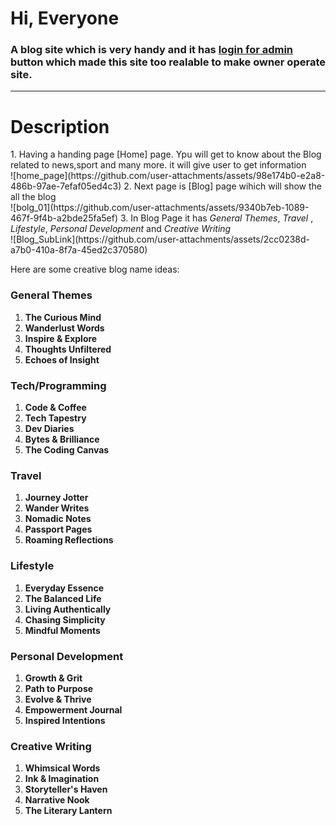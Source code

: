 <h1>Hi, Everyone</h1>
<h3>A blog site which is very handy and it has <u>login for admin</u> button which made this site too realable to make owner operate site.</h3>
<hr>
<h1>Description</h1>
1.  Having a handing page [Home] page. Ypu will get to know about the Blog related to news,sport and many more. it will give user to get information<br>
 ![home_page](https://github.com/user-attachments/assets/98e174b0-e2a8-486b-97ae-7efaf05ed4c3)
2. Next page is [Blog] page wihich will show the all the blog <br>
![bolg_01](https://github.com/user-attachments/assets/9340b7eb-1089-467f-9f4b-a2bde25fa5ef)
3. In Blog Page it has <i>  General Themes</i>, <i> Travel </i>, <i>  Lifestyle</i>, <i>Personal Development  </i> and <i>Creative Writing  </i> <br>
![Blog_SubLink](https://github.com/user-attachments/assets/2cc0238d-a7b0-410a-8f7a-45ed2c370580)

Here are some creative blog name ideas:

### General Themes

1. **The Curious Mind**
2. **Wanderlust Words**
3. **Inspire & Explore**
4. **Thoughts Unfiltered**
5. **Echoes of Insight**

### Tech/Programming

1. **Code & Coffee**
2. **Tech Tapestry**
3. **Dev Diaries**
4. **Bytes & Brilliance**
5. **The Coding Canvas**

### Travel

1. **Journey Jotter**
2. **Wander Writes**
3. **Nomadic Notes**
4. **Passport Pages**
5. **Roaming Reflections**

### Lifestyle

1. **Everyday Essence**
2. **The Balanced Life**
3. **Living Authentically**
4. **Chasing Simplicity**
5. **Mindful Moments**

### Personal Development

1. **Growth & Grit**
2. **Path to Purpose**
3. **Evolve & Thrive**
4. **Empowerment Journal**
5. **Inspired Intentions**

### Creative Writing

1. **Whimsical Words**
2. **Ink & Imagination**
3. **Storyteller's Haven**
4. **Narrative Nook**
5. **The Literary Lantern**
